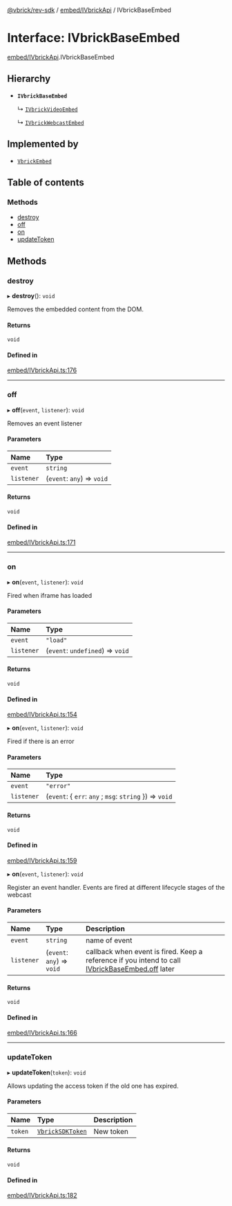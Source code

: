 [@vbrick/rev-sdk](../README.md) / [embed/IVbrickApi](../modules/embed_IVbrickApi.md) / IVbrickBaseEmbed

# Interface: IVbrickBaseEmbed

[embed/IVbrickApi](../modules/embed_IVbrickApi.md).IVbrickBaseEmbed

## Hierarchy

- **`IVbrickBaseEmbed`**

  ↳ [`IVbrickVideoEmbed`](embed_IVbrickApi.IVbrickVideoEmbed.md)

  ↳ [`IVbrickWebcastEmbed`](embed_IVbrickApi.IVbrickWebcastEmbed.md)

## Implemented by

- [`VbrickEmbed`](../classes/embed_VbrickEmbed.VbrickEmbed.md)

## Table of contents

### Methods

- [destroy](embed_IVbrickApi.IVbrickBaseEmbed.md#destroy)
- [off](embed_IVbrickApi.IVbrickBaseEmbed.md#off)
- [on](embed_IVbrickApi.IVbrickBaseEmbed.md#on)
- [updateToken](embed_IVbrickApi.IVbrickBaseEmbed.md#updatetoken)

## Methods

### destroy

▸ **destroy**(): `void`

Removes the embedded content from the DOM.

#### Returns

`void`

#### Defined in

[embed/IVbrickApi.ts:176](https://github.com/vbrick/rev-sdk-js/blob/e20a0c7/src/embed/IVbrickApi.ts#L176)

___

### off

▸ **off**(`event`, `listener`): `void`

Removes an event listener

#### Parameters

| Name | Type |
| :------ | :------ |
| `event` | `string` |
| `listener` | (`event`: `any`) => `void` |

#### Returns

`void`

#### Defined in

[embed/IVbrickApi.ts:171](https://github.com/vbrick/rev-sdk-js/blob/e20a0c7/src/embed/IVbrickApi.ts#L171)

___

### on

▸ **on**(`event`, `listener`): `void`

Fired when iframe has loaded

#### Parameters

| Name | Type |
| :------ | :------ |
| `event` | ``"load"`` |
| `listener` | (`event`: `undefined`) => `void` |

#### Returns

`void`

#### Defined in

[embed/IVbrickApi.ts:154](https://github.com/vbrick/rev-sdk-js/blob/e20a0c7/src/embed/IVbrickApi.ts#L154)

▸ **on**(`event`, `listener`): `void`

Fired if there is an error

#### Parameters

| Name | Type |
| :------ | :------ |
| `event` | ``"error"`` |
| `listener` | (`event`: { `err`: `any` ; `msg`: `string`  }) => `void` |

#### Returns

`void`

#### Defined in

[embed/IVbrickApi.ts:159](https://github.com/vbrick/rev-sdk-js/blob/e20a0c7/src/embed/IVbrickApi.ts#L159)

▸ **on**(`event`, `listener`): `void`

Register an event handler. Events are fired at different lifecycle stages of the webcast

#### Parameters

| Name | Type | Description |
| :------ | :------ | :------ |
| `event` | `string` | name of event |
| `listener` | (`event`: `any`) => `void` | callback when event is fired. Keep a reference if you intend to call [IVbrickBaseEmbed.off](embed_IVbrickApi.IVbrickBaseEmbed.md#off) later |

#### Returns

`void`

#### Defined in

[embed/IVbrickApi.ts:166](https://github.com/vbrick/rev-sdk-js/blob/e20a0c7/src/embed/IVbrickApi.ts#L166)

___

### updateToken

▸ **updateToken**(`token`): `void`

Allows updating the access token if the old one has expired.

#### Parameters

| Name | Type | Description |
| :------ | :------ | :------ |
| `token` | [`VbrickSDKToken`](VbrickSDK.VbrickSDKToken.md) | New token |

#### Returns

`void`

#### Defined in

[embed/IVbrickApi.ts:182](https://github.com/vbrick/rev-sdk-js/blob/e20a0c7/src/embed/IVbrickApi.ts#L182)
